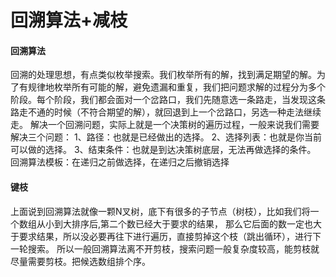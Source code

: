 # 回溯算法+减枝

#### 回溯算法
回溯的处理思想，有点类似枚举搜索。我们枚举所有的解，找到满足期望的解。为了有规律地枚举所有可能的解，避免遗漏和重复，我们把问题求解的过程分为多个阶段。每个阶段，我们都会面对一个岔路口，我们先随意选一条路走，当发现这条路走不通的时候（不符合期望的解），就回退到上一个岔路口，另选一种走法继续走。
解决一个回溯问题，实际上就是一个决策树的遍历过程，一般来说我们需要解决三个问题：
1、路径：也就是已经做出的选择。
2、选择列表：也就是你当前可以做的选择。
3、结束条件：也就是到达决策树底层，无法再做选择的条件。
回溯算法模板：在递归之前做选择，在递归之后撤销选择

#### 键枝
上面说到回溯算法就像一颗N叉树，底下有很多的子节点（树枝），比如我们将一个数组从小到大排序后,第二个数已经大于要求的结果，
那么它后面的数一定也大于要求结果，所以没必要再往下进行遍历，直接剪掉这个枝（跳出循环），进行下一轮搜索。
所以一般回溯算法离不开剪枝，搜索问题一般复杂度较高，能剪枝就尽量需要剪枝。把候选数组排个序。

